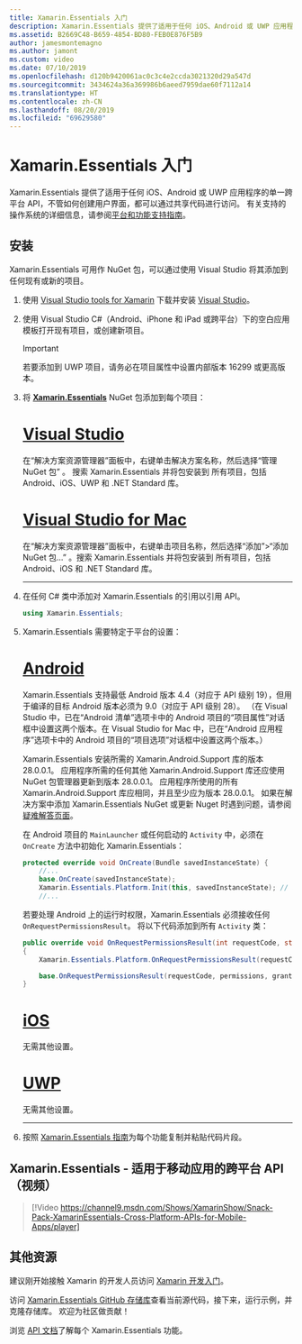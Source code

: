 ```yaml
---
title: Xamarin.Essentials 入门
description: Xamarin.Essentials 提供了适用于任何 iOS、Android 或 UWP 应用程序的单一跨平台 API，不管如何创建用户界面，都可以通过共享代码进行访问。
ms.assetid: B2669C48-B659-4854-BD80-FEB0E876F5B9
author: jamesmontemagno
ms.author: jamont
ms.custom: video
ms.date: 07/10/2019
ms.openlocfilehash: d120b9420061ac0c3c4e2ccda3021320d29a547d
ms.sourcegitcommit: 3434624a36a369986b6aeed7959dae60f7112a14
ms.translationtype: HT
ms.contentlocale: zh-CN
ms.lasthandoff: 08/20/2019
ms.locfileid: "69629580"
---
```

# <a name="get-started-with-xamarinessentials"></a>Xamarin.Essentials 入门

Xamarin.Essentials 提供了适用于任何 iOS、Android 或 UWP 应用程序的单一跨平台 API，不管如何创建用户界面，都可以通过共享代码进行访问。 有关支持的操作系统的详细信息，请参阅[平台和功能支持指南](platform-feature-support.md)。

## <a name="installation"></a>安装

Xamarin.Essentials 可用作 NuGet 包，可以通过使用 Visual Studio 将其添加到任何现有或新的项目。

1. 使用 [Visual Studio tools for Xamarin](~/get-started/installation/index.md) 下载并安装 [Visual Studio](https://visualstudio.microsoft.com/)。

2. 使用  Visual Studio C#（Android、iPhone 和 iPad 或跨平台）下的空白应用模板打开现有项目，或创建新项目。

    > [!IMPORTANT]
    > 若要添加到 UWP 项目，请务必在项目属性中设置内部版本 16299 或更高版本。

3. 将 [**Xamarin.Essentials**](https://www.nuget.org/packages/Xamarin.Essentials/) NuGet 包添加到每个项目：

    <!--markdownlint-disable MD023 -->
    # <a name="visual-studiotabwindows"></a>[Visual Studio](#tab/windows)

    在“解决方案资源管理器”面板中，右键单击解决方案名称，然后选择“管理 NuGet 包”  。 搜索  Xamarin.Essentials 并将包安装到  所有项目，包括 Android、iOS、UWP 和 .NET Standard 库。

    # <a name="visual-studio-for-mactabmacos"></a>[Visual Studio for Mac](#tab/macos)

    在“解决方案资源管理器”面板中，右键单击项目名称，然后选择“添加”>“添加 NuGet 包...”  。搜索  Xamarin.Essentials 并将包安装到  所有项目，包括 Android、iOS 和 .NET Standard 库。

    -----

4. 在任何 C# 类中添加对 Xamarin.Essentials 的引用以引用 API。

    ```csharp
    using Xamarin.Essentials;
    ```

5. Xamarin.Essentials 需要特定于平台的设置：

    # <a name="androidtabandroid"></a>[Android](#tab/android)

    Xamarin.Essentials 支持最低 Android 版本 4.4（对应于 API 级别 19），但用于编译的目标 Android 版本必须为 9.0（对应于 API 级别 28）。 （在 Visual Studio 中，已在“Android 清单”选项卡中的 Android 项目的“项目属性”对话框中设置这两个版本。在 Visual Studio for Mac 中，已在“Android 应用程序”选项卡中的 Android 项目的“项目选项”对话框中设置这两个版本。）

    Xamarin.Essentials 安装所需的 Xamarin.Android.Support 库的版本 28.0.0.1。 应用程序所需的任何其他 Xamarin.Android.Support 库还应使用 NuGet 包管理器更新到版本 28.0.0.1。 应用程序所使用的所有 Xamarin.Android.Support 库应相同，并且至少应为版本 28.0.0.1。 如果在解决方案中添加 Xamarin.Essentials NuGet 或更新 Nuget 时遇到问题，请参阅[疑难解答页面](troubleshooting.md)。

    在 Android 项目的 `MainLauncher` 或任何启动的 `Activity` 中，必须在 `OnCreate` 方法中初始化 Xamarin.Essentials：

    ```csharp
    protected override void OnCreate(Bundle savedInstanceState) {
        //...
        base.OnCreate(savedInstanceState);
        Xamarin.Essentials.Platform.Init(this, savedInstanceState); // add this line to your code, it may also be called: bundle
        //...
    ```

    若要处理 Android 上的运行时权限，Xamarin.Essentials 必须接收任何 `OnRequestPermissionsResult`。 将以下代码添加到所有 `Activity` 类：

    ```csharp
    public override void OnRequestPermissionsResult(int requestCode, string[] permissions, [GeneratedEnum] Android.Content.PM.Permission[] grantResults)
    {
        Xamarin.Essentials.Platform.OnRequestPermissionsResult(requestCode, permissions, grantResults);

        base.OnRequestPermissionsResult(requestCode, permissions, grantResults);
    }
    ```

    # <a name="iostabios"></a>[iOS](#tab/ios)

    无需其他设置。

    # <a name="uwptabuwp"></a>[UWP](#tab/uwp)

    无需其他设置。

    -----

6. 按照 [Xamarin.Essentials 指南](index.md)为每个功能复制并粘贴代码片段。

## <a name="xamarinessentials---cross-platform-apis-for-mobile-apps-video"></a>Xamarin.Essentials - 适用于移动应用的跨平台 API（视频）

> [!Video https://channel9.msdn.com/Shows/XamarinShow/Snack-Pack-XamarinEssentials-Cross-Platform-APIs-for-Mobile-Apps/player]

## <a name="other-resources"></a>其他资源

建议刚开始接触 Xamarin 的开发人员访问 [Xamarin 开发入门](~/cross-platform/getting-started/index.md)。

访问 [Xamarin.Essentials GitHub 存储库](https://github.com/xamarin/Essentials)查看当前源代码，接下来，运行示例，并克隆存储库。 欢迎为社区做贡献！

浏览 [API 文档](xref:Xamarin.Essentials)了解每个 Xamarin.Essentials 功能。
